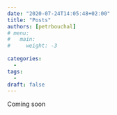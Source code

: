 ```yaml
---
date: "2020-07-24T14:05:48+02:00"
title: "Posts"
authors: [petrbouchal]
# menu: 
#   main:
#     weight: -3
  
categories:
  -
tags:
  -
draft: false
---
```


Coming soon
